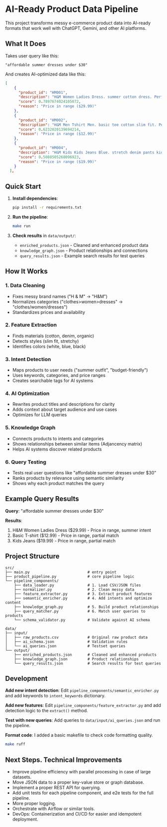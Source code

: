 # AI-Ready Product Data Pipeline

This project transforms messy e-commerce product data into AI-ready formats that work well with ChatGPT, Gemini, and other AI platforms.

## What It Does

Takes user query like this:
```
"affordable summer dresses under $30"
```

And creates AI-optimized data like this:
```json
[
    {
      "product_id": "HM001",
      "description": "H&M Women Ladies Dress. summer cotton dress. Perfect for budget friendly, dress shopping. Features: cotton",
      "score": 0.7897674024105072,
      "reason": "Price in range ($29.99)"
    },
    {
      "product_id": "HM002",
      "description": "H&M Men Tshirt Men. basic tee cotton slim fit. Perfect for budget friendly, casual. Features: cotton, slim fit",
      "score": 0.6232020139694214,
      "reason": "Price in range ($12.99)"
    },
    {
      "product_id": "HM004",
      "description": "H&M Kids Kids Jeans Blue. stretch denim pants kids. Perfect for budget friendly, comfort. Features: denim, stretchy, blue color",
      "score": 0.5088505268096923,
      "reason": "Price in range ($19.99)"
    }
  ],
```

## Quick Start

1. **Install dependencies**:
   ```bash
   pip install -r requirements.txt
   ```

2. **Run the pipeline**:
   ```bash
   make run
   ```

3. **Check results** in `data/output/`:
   - `enriched_products.json` - Cleaned and enhanced product data
   - `knowledge_graph.json` - Product relationships and connections  
   - `query_results.json` - Example search results for test queries

## How It Works

### 1. Data Cleaning
- Fixes messy brand names ("H & M" → "H&M")
- Normalizes categories ("clothes>women>dresses" → "clothes/women/dresses")
- Standardizes prices and availability

### 2. Feature Extraction
- Finds materials (cotton, denim, organic)
- Detects styles (slim fit, stretchy)
- Identifies colors (white, blue, black)

### 3. Intent Detection
- Maps products to user needs ("summer outfit", "budget-friendly")
- Uses keywords, categories, and price ranges
- Creates searchable tags for AI systems

### 4. AI Optimization
- Rewrites product titles and descriptions for clarity
- Adds context about target audience and use cases
- Optimizes for LLM queries

### 5. Knowledge Graph
- Connects products to intents and categories
- Shows relationships between similar items (Adjancency matrix)
- Helps AI systems discover related products

### 6. Query Testing
- Tests real user questions like "affordable summer dresses under $30"
- Ranks products by relevance using semantic similarity
- Shows why each product matches the query

## Example Query Results

**Query**: "affordable summer dresses under $30"

**Results**:
1. H&M Women Ladies Dress ($29.99) - Price in range, summer intent
2. Basic T-shirt ($12.99) - Price in range, partial match
3. Kids Jeans ($19.99) - Price in range, partial match

## Project Structure

```
src/
├── main.py                          # entry point
├── product_pipeline.py              # core pipeline logic
└── pipeline_components/
    ├── data_loader.py               # 1. Load CSV/JSON files
    ├── normalizer.py                # 2. Clean messy data
    ├── feature_extractor.py         # 3. Extract product features
    ├── semantic_enricher.py         # 4. Add intents and optimize content
    ├── knowledge_graph.py           # 5. Build product relationships
    ├── query_matcher.py             # 6. Match user queries to products
    └── schema_validator.py          # Validate against AI schema

data/
├── input/
│   ├── raw_products.csv             # Original raw product data
│   ├── ai_schema.json               # Validation rules
│   └── ai_queries.json              # Testset queries
└── output/
    ├── enriched_products.json       # Cleaned and enhanced products
    ├── knowledge_graph.json         # Product relationships
    └── query_results.json           # Search results for test queries
```

## Development

**Add new intent detection**:
Edit `pipeline_components/semantic_enricher.py` and add keywords to `intent_keywords` dictionary.

**Add new features**:
Edit `pipeline_components/feature_extractor.py` and add detection logic to the `extract()` method.

**Test with new queries**:
Add queries to `data/input/ai_queries.json` and run the pipeline.


**Format code**:
I added a basic makefile to check code formatting quality.

```bash
make ruff
```

## Next Steps. Technical Improvements
- Improve pipeline efficiency with parallel processing in case of large datasets.
- Move JSON data to a proper key-value store or graph database.
- Implement a proper REST API for querying.
- Add unit tests for each pipeline component, and e2e tests for the full pipeline.
- More proper logging.
- Orchestrate with Airflow or similar tools.
- DevOps: Containerization and CI/CD for easier and idempotent deployment.
